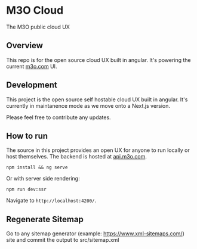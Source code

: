 # M3O Cloud

The M3O public cloud UX

## Overview

This repo is for the open source cloud UX built in angular. It's powering the current [m3o.com](https://m3o.com) UI.

## Development

This project is the open source self hostable cloud UX built in angular. It's currently in maintanence mode as we move onto a Next.js version. 

Please feel free to contribute any updates.

## How to run

The source in this project provides an open UX for anyone to run locally or host themselves. The backend is hosted at [api.m3o.com](https://api.m3o.com).

```
npm install && ng serve
```

Or with server side rendering:

```
npm run dev:ssr
```

Navigate to `http://localhost:4200/`.

## Regenerate Sitemap

Go to any sitemap generator (example: https://www.xml-sitemaps.com/) site and commit the output to src/sitemap.xml
